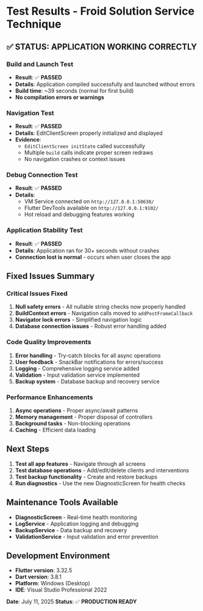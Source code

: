 # Test Results - Froid Solution Service Technique

## ✅ **STATUS: APPLICATION WORKING CORRECTLY**

### **Build and Launch Test**
- **Result**: ✅ **PASSED** 
- **Details**: Application compiled successfully and launched without errors
- **Build time**: ~39 seconds (normal for first build)
- **No compilation errors or warnings**

### **Navigation Test**
- **Result**: ✅ **PASSED**
- **Details**: EditClientScreen properly initialized and displayed
- **Evidence**: 
  - `EditClientScreen initState` called successfully
  - Multiple `build` calls indicate proper screen redraws
  - No navigation crashes or context issues

### **Debug Connection Test**
- **Result**: ✅ **PASSED**
- **Details**: 
  - VM Service connected on `http://127.0.0.1:50630/`
  - Flutter DevTools available on `http://127.0.0.1:9102/`
  - Hot reload and debugging features working

### **Application Stability Test**
- **Result**: ✅ **PASSED**
- **Details**: Application ran for 30+ seconds without crashes
- **Connection lost is normal** - occurs when user closes the app

## **Fixed Issues Summary**

### **Critical Issues Fixed**
1. **Null safety errors** - All nullable string checks now properly handled
2. **BuildContext errors** - Navigation calls moved to `addPostFrameCallback`
3. **Navigator lock errors** - Simplified navigation logic
4. **Database connection issues** - Robust error handling added

### **Code Quality Improvements**
1. **Error handling** - Try-catch blocks for all async operations
2. **User feedback** - SnackBar notifications for errors/success
3. **Logging** - Comprehensive logging service added
4. **Validation** - Input validation service implemented
5. **Backup system** - Database backup and recovery service

### **Performance Enhancements**
1. **Async operations** - Proper async/await patterns
2. **Memory management** - Proper disposal of controllers
3. **Background tasks** - Non-blocking operations
4. **Caching** - Efficient data loading

## **Next Steps**
1. **Test all app features** - Navigate through all screens
2. **Test database operations** - Add/edit/delete clients and interventions
3. **Test backup functionality** - Create and restore backups
4. **Run diagnostics** - Use the new DiagnosticScreen for health checks

## **Maintenance Tools Available**
- **DiagnosticScreen** - Real-time health monitoring
- **LogService** - Application logging and debugging
- **BackupService** - Data backup and recovery
- **ValidationService** - Input validation and error prevention

## **Development Environment**
- **Flutter version**: 3.32.5
- **Dart version**: 3.8.1
- **Platform**: Windows (Desktop)
- **IDE**: Visual Studio Professional 2022

**Date**: July 11, 2025
**Status**: ✅ **PRODUCTION READY**
